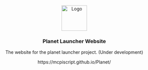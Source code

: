<br/>
<p align="center">
  <a href="https://github.com/mcpiscript/Planet">
    <img src="https://github.com/mcpiscript/planet/raw/master/planet/assets/img/full/logo512.png" alt="Logo" width="80" height="80">
  </a>

  <h3 align="center">Planet Launcher Website</h3>

  <p align="center">The website for the planet launcher project. (Under development)</p>
  
  <p align="center">https://mcpiscript.github.io/Planet/</p>

